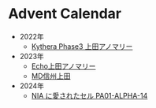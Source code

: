 # Advent Calendar
* 2022年
  - [Kythera Phase3 上田アノマリー](2022/)
* 2023年
  - [Echo上田アノマリー](2023/)
  - [MD信州上田](2023/mdshinshuueda/)
* 2024年
  - [NIA に愛されたセル PA01-ALPHA-14](2024/)
